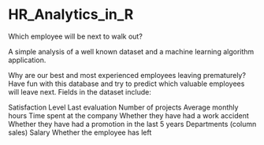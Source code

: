 # HR_Analytics_in_R

Which employee will be next to walk out?

A simple analysis of a well known dataset and a machine learning algorithm application.



Why are our best and most experienced employees leaving prematurely? Have fun with this database and try to predict which valuable employees will leave next. Fields in the dataset include:

Satisfaction Level
Last evaluation
Number of projects
Average monthly hours
Time spent at the company
Whether they have had a work accident
Whether they have had a promotion in the last 5 years
Departments (column sales)
Salary
Whether the employee has left
